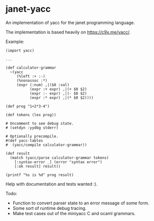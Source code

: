 # janet-yacc

An implementation of yacc for the janet programming language.

The implementation is based heavily on https://c9x.me/yacc/.

Example:
```
(import yacc)

...

(def calculator-grammar
  ~(yacc
     (%left :+ :-)
     (%nonassoc :*)
     (expr (:num) ,|($0 :val)
           (expr :+ expr) ,|(+ $0 $2)
           (expr :- expr) ,|(- $0 $2)
           (expr :* expr) ,|(* $0 $2))))

(def prog "1+2*3-4")

(def tokens (lex prog))

# Uncomment to see debug state.
# (setdyn :yydbg stderr)

# Optionally precompile.
#(def yacc-tables
#  (yacc/compile calculator-grammar))

(def result
  (match (yacc/parse calculator-grammar tokens)
    [:syntax-error _] (error "syntax error")
    [:ok result] result))

(printf "%s is %d" prog result)

```

Help with documentation and tests wanted :).


Todo:

- Function to convert parser state to an error message of some form.
- Some sort of runtime debug tracing.
- Make test cases out of the miniyacc C and ocaml grammars.